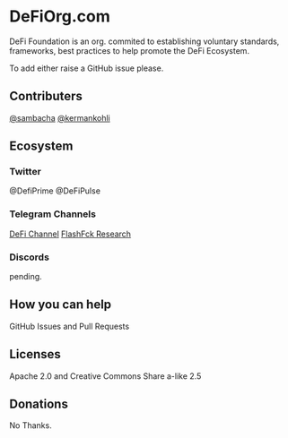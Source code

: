 # DeFiOrg.com

DeFi Foundation is an org. commited to establishing voluntary standards, frameworks, best practices to help promote the DeFi Ecosystem.

To add either raise a GitHub issue please.

## Contributers
[@sambacha](https://github.com/sambacha)
[@kermankohli](https://twitter.com/kermankohli)

## Ecosystem

### Twitter
@DefiPrime
@DeFiPulse

### Telegram Channels
[DeFi Channel](https://t.me/de_fi)
[FlashFck Research](https://t.me/flashfck)

### Discords
pending.

## How you can help
GitHub Issues and Pull Requests

## Licenses 
Apache 2.0 and Creative Commons Share a-like 2.5

## Donations
No Thanks.